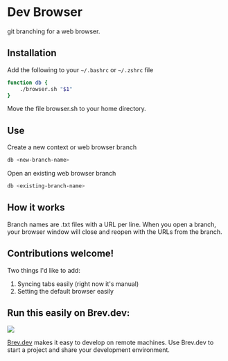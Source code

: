 # Dev Browser

git branching for a web browser.

## Installation

Add the following to your `~/.bashrc` or `~/.zshrc` file

```bash
function db {
    ./browser.sh "$1"
}
```

Move the file browser.sh to your home directory.

## Use

Create a new context or web browser branch

```bash
db <new-branch-name>
```

Open an existing web browser branch

```bash
db <existing-branch-name>
```

## How it works

Branch names are .txt files with a URL per line. When you open a branch, your browser window will close and reopen with the URLs from the branch.

## Contributions welcome!

Two things I'd like to add:

1. Syncing tabs easily (right now it's manual)
2. Setting the default browser easily

## Run this easily on Brev.dev:

[![](https://uohmivykqgnnbiouffke.supabase.co/storage/v1/object/public/landingpage/pill-border-lg.png)](https://console.brev.dev/environment/new?repo=https://github.com/brevdev/dev-browser&instance=2x8)

[Brev.dev](https://brev.dev) makes it easy to develop on remote machines. Use Brev.dev to start a project and share your development environment.

